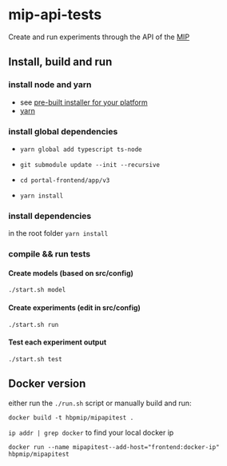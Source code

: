 # mip-api-tests

Create and run experiments through the API of the [MIP](https://github.com/LREN-CHUV/web-analytics-starter)

## Install, build and run

### install node and yarn

- see [pre-built installer for your platform](https://nodejs.org/en/download/)
- [yarn](https://yarnpkg.com/en/)

### install global dependencies

- `yarn global add typescript ts-node`

- `git submodule update --init --recursive`
- `cd portal-frontend/app/v3`
- `yarn install`

### install dependencies

in the root folder
`yarn install`

### compile && run tests

#### Create models (based on src/config)

`./start.sh model`

#### Create experiments (edit in src/config)

`./start.sh run`

#### Test each experiment output

`./start.sh test`

## Docker version

either run the `./run.sh` script or manually build and run:

`docker build -t hbpmip/mipapitest .`

`ip addr | grep docker` to find your local docker ip

`docker run --name mipapitest--add-host="frontend:docker-ip" hbpmip/mipapitest`
